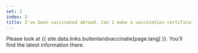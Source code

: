 ```yaml
---
set: 3
index: 5
title: I've been vaccinated abroad. Can I make a vaccination certificate with CoronaCheck?   
---
```

Please look at {{ site.data.links.buitenlandvaccinatie[page.lang] }}. You’ll find the latest information there.
